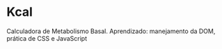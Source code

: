 # Kcal

Calculadora de Metabolismo Basal.
Aprendizado: manejamento da DOM, prática de CSS e JavaScript
